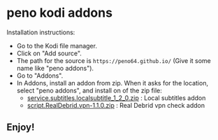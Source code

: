 # peno kodi addons

Installation instructions:


<p align="left">
  <ul>
    <li>Go to the Kodi file manager.</li>
    <li>Click on "Add source".</li>
    <li>The path for the source is <code>https://peno64.github.io/</code> (Give it some name like "peno addons").</li>
    <li>Go to "Addons".</li>
    <li>In Addons, install an addon from zip.  When it asks for the location, select "peno addons", and install on of the zip file:
      <ul>
        <li><a href="service.subtitles.localsubtitle_1_2_0.zip">service.subtitles.localsubtitle_1_2_0.zip</a> : Local subtitles addon</li>
        <li><a href="script.RealDebrid.vpn-1.1.0.zip">script.RealDebrid.vpn-1.1.0.zip</a> : Real Debrid vpn check addon</li>
      </ul>
    </li>
  </ul>
</p>

## Enjoy!